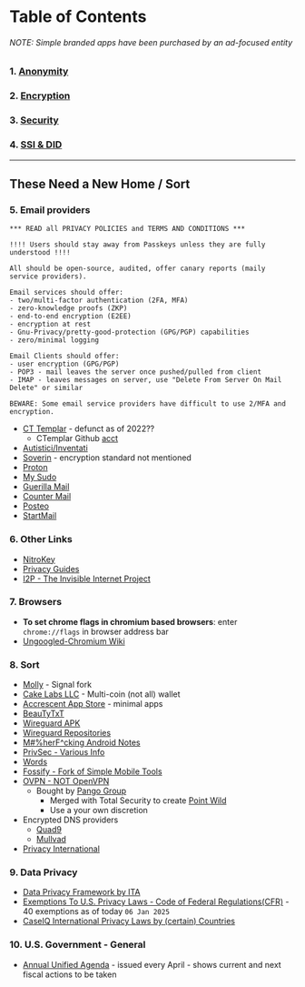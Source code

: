 # Table of Contents
###### NOTE: Simple branded apps have been purchased by an ad-focused entity

### 1. [Anonymity](/privacy/anon/README.md)


### 2. [Encryption](/privacy/encryption/README.md)


### 3. [Security](/privacy/security/README.md)


### 4. [SSI & DID](/privacy/ssi-did/README.md)

---
##  These Need a New Home / Sort
### 5. Email providers
```
*** READ all PRIVACY POLICIES and TERMS AND CONDITIONS ***

!!!! Users should stay away from Passkeys unless they are fully understood !!!!

All should be open-source, audited, offer canary reports (maily service providers).

Email services should offer:
- two/multi-factor authentication (2FA, MFA)
- zero-knowledge proofs (ZKP)
- end-to-end encryption (E2EE)
- encryption at rest
- Gnu-Privacy/pretty-good-protection (GPG/PGP) capabilities
- zero/minimal logging

Email Clients should offer:
- user encryption (GPG/PGP)
- POP3 - mail leaves the server once pushed/pulled from client
- IMAP - leaves messages on server, use "Delete From Server On Mail Delete" or similar

BEWARE: Some email service providers have difficult to use 2/MFA and encryption.
```
- [CT Templar](https://ctemplar.com/) - defunct as of 2022??
  - CTemplar Github [acct](https://github.com/CTemplar)
- [Autistici/Inventati](https://www.autistici.org/)
- [Soverin](https://soverin.com/) - encryption standard not mentioned
- [Proton](https://mail.proton.me/)
- [My Sudo](https://anonyome.com/individuals/mysudo/)
- [Guerilla Mail](https://www.guerrillamail.com/)
- [Counter Mail ](https://countermail.com/)
- [Posteo](https://posteo.de/en/)
- [StartMail](https://www.startmail.com/)

### 6. Other Links
- [NitroKey](https://www.nitrokey.com/)
- [Privacy Guides](https://www.privacyguides.org/en)
- [I2P - The Invisible Internet Project](https://geti2p.net/en/)

### 7. Browsers
- **To set chrome flags in chromium based browsers**: enter ```chrome://flags``` in browser address bar
- [Ungoogled-Chromium Wiki](https://github.com/ungoogled-software/ungoogled-chromium-wiki)

### 8. Sort
- [Molly](https://github.com/mollyim) - Signal fork
- [Cake Labs LLC](https://github.com/cake-tech) - Multi-coin (not all) wallet
- [Accrescent App Store](https://github.com/accrescent) - minimal apps
- [BeauTyTxT](https://github.com/soupslurpr/BeauTyXT)
- [Wireguard APK](https://git.zx2c4.com/wireguard-android/about/)
- [Wireguard Repositories](https://www.wireguard.com/repositories/)
- [M#%herF^cking Android Notes](https://github.com/st8tikratio/Usefulness/blob/main/privacy/mf-android-notes.md)
- [PrivSec - Various Info](https://privsec.dev/)
- [Words](https://github.com/st8tikratio/Usefulness/blob/main/privacy/eff_large_words.md)
- [Fossify - Fork of Simple Mobile Tools](https://www.fossify.org/)
- [OVPN - NOT OpenVPN](https://openvpn.net/)
  - Bought by [Pango Group](https://www.pointwild.com/pango-group-merges-with-total-security-combined-company-rebranded-point-wild/)
    - Merged with Total Security to create [Point Wild](https://www.pointwild.com/)
    - Use a your own discretion 
- Encrypted DNS providers
  - [Quad9](https://quad9.net/service/service-addresses-and-features)
  - [Mullvad](https://mullvad.net/en/help/dns-over-https-and-dns-over-tls)
- [Privacy International](https://privacyinternational.org)

### 9. Data Privacy
- [Data Privacy Framework by ITA](https://www.dataprivacyframework.gov/Website-Privacy-Policy)
- [Exemptions To U.S. Privacy Laws - Code of Federal Regulations(CFR)](https://www.ecfr.gov/current/title-28/chapter-I/part-16/subpart-E) - 40 exemptions as of today `06 Jan 2025`
- [CaseIQ International Privacy Laws by (certain) Countries](https://www.caseiq.com/resources/a-practical-guide-to-data-privacy-laws-by-country/)

### 10. U.S. Government - General
- [Annual Unified Agenda](https://www.reginfo.gov/public/do/eAgendaMain) - issued every April - shows current and next fiscal actions to be taken
